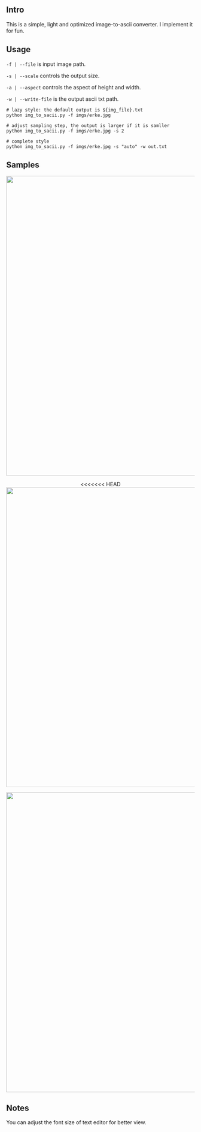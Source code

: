 ## Intro
This is a simple, light and optimized image-to-ascii converter. I implement it for fun.

## Usage

`-f | --file` is input image path.

`-s | --scale` controls the output size.

`-a | --aspect` controls the aspect of height and width.

`-w | --write-file` is the output ascii txt path.

```
# lazy style: the default output is ${img_file}.txt
python img_to_sacii.py -f imgs/erke.jpg

# adjust sampling step, the output is larger if it is samller
python img_to_sacii.py -f imgs/erke.jpg -s 2

# complete style
python img_to_sacii.py -f imgs/erke.jpg -s "auto" -w out.txt
```

## Samples
<p align="center">
    <img src="imgs/kenan_screen.jpg", width="800px">
</p>

<p align="center">
<<<<<<< HEAD
    <img src="imgs/chijing_screen.jpg", width="800px">
</p>

<p align="center">
    <img src="imgs/erke_screen.jpg", width="800px">
</p>

## Notes
You can adjust the font size of text editor for better view.

